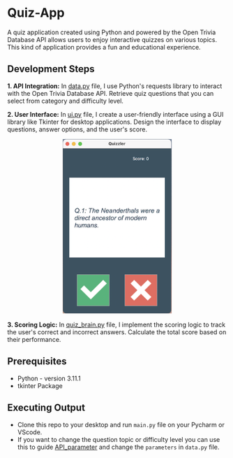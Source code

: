 # Quiz-App
A quiz application created using Python and powered by the Open Trivia Database API allows users to enjoy interactive quizzes on various topics. This kind of application provides a fun and educational experience.

## Development Steps
**1. API Integration:** In [data.py](https://github.com/Ynsaaon/Quiz-App/blob/main/data.py) file, I use Python's requests library to interact with the Open Trivia Database API. Retrieve quiz questions that you can select from category and difficulty level.

**2. User Interface:** In [ui.py](https://github.com/Ynsaaon/Quiz-App/blob/main/ui.py) file, I create a user-friendly interface using a GUI library like Tkinter for desktop applications. Design the interface to display questions, answer options, and the user's score.

<p align="center">
    <img width="250" src="./UI.png">
</p>

**3. Scoring Logic:** In [quiz_brain.py](https://github.com/Ynsaaon/Quiz-App/blob/main/quiz_brain.py) file, I implement the scoring logic to track the user's correct and incorrect answers. Calculate the total score based on their performance.

## Prerequisites
- Python - version 3.11.1
- tkinter Package

## Executing Output
- Clone this repo to your desktop and run `main.py` file on your Pycharm or VScode.
- If you want to change the question topic or difficulty level you can use this to guide [API_parameter](https://opentdb.com/api_config.php) and change the `parameters` in `data.py` file.